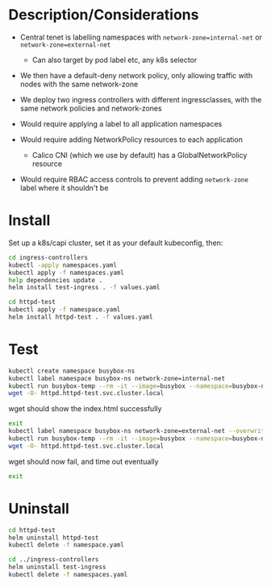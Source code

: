 # Description/Considerations
- Central tenet is labelling namespaces with `network-zone=internal-net` or `network-zone=external-net`
  - Can also target by pod label etc, any k8s selector
- We then have a default-deny network policy, only allowing traffic with nodes with the same network-zone
- We deploy two ingress controllers with different ingressclasses, with the same network policies and network-zones

- Would require applying a label to all application namespaces
- Would require adding NetworkPolicy resources to each application
  - Calico CNI (which we use by default) has a GlobalNetworkPolicy resource
- Would require RBAC access controls to prevent adding `network-zone` label where it shouldn't be
# Install
Set up a k8s/capi cluster, set it as your default kubeconfig, then:

```sh
cd ingress-controllers
kubectl -apply namespaces.yaml
kubectl apply -f namespaces.yaml
help dependencies update .
helm install test-ingress . -f values.yaml 

cd httpd-test
kubectl apply -f namespace.yaml 
helm install httpd-test . -f values.yaml
```

# Test
```sh
kubectl create namespace busybox-ns
kubectl label namespace busybox-ns network-zone=internal-net
kubectl run busybox-temp --rm -it --image=busybox --namespace=busybox-ns --restart=Never -- sh
wget -O- httpd.httpd-test.svc.cluster.local
```
wget should show the index.html successfully

```sh
exit
kubectl label namespace busybox-ns network-zone=external-net --overwrite
kubectl run busybox-temp --rm -it --image=busybox --namespace=busybox-ns --restart=Never -- sh
wget -O- httpd.httpd-test.svc.cluster.local
```
wget should now fail, and time out eventually

```sh
exit
```

# Uninstall
```sh
cd httpd-test
helm uninstall httpd-test
kubectl delete -f namespace.yaml

cd ../ingress-controllers
helm uninstall test-ingress
kubectl delete -f namespaces.yaml
```
